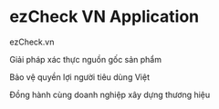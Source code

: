# ezCheck VN Application 

ezCheck.vn

Giải pháp xác thực nguồn gốc sản phẩm

Bảo vệ quyền lợi người tiêu dùng Việt

Đồng hành cùng doanh nghiệp xây dựng thương hiệu
